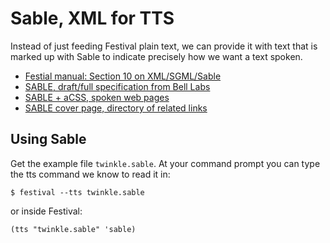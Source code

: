# Sable, XML for TTS

Instead of just feeding Festival plain text, we can provide it with text that is marked up with Sable to indicate precisely how we want a text spoken.

* [Festial manual: Section 10 on XML/SGML/Sable](http://www.cstr.ed.ac.uk/projects/festival/manual/festival_10.html)
* [SABLE, draft/full specification from Bell Labs](http://www.bell-labs.com/project/tts/sable.html)
* [SABLE + aCSS, spoken web pages](http://www.bell-labs.com/project/tts/csssable.html)
* [SABLE cover page, directory of related links](http://xml.coverpages.org/sable.html)

## Using Sable

Get the example file `twinkle.sable`. At your command prompt you can type the tts command we know to read it in:

    $ festival --tts twinkle.sable

or inside Festival:

    (tts "twinkle.sable" 'sable)

